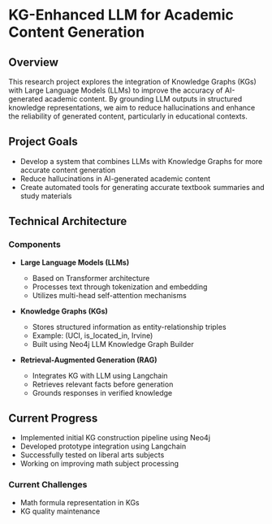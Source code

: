 # KG-Enhanced LLM for Academic Content Generation

## Overview
This research project explores the integration of Knowledge Graphs (KGs) with Large Language Models (LLMs) to improve the accuracy of AI-generated academic content. By grounding LLM outputs in structured knowledge representations, we aim to reduce hallucinations and enhance the reliability of generated content, particularly in educational contexts.

## Project Goals
- Develop a system that combines LLMs with Knowledge Graphs for more accurate content generation
- Reduce hallucinations in AI-generated academic content
- Create automated tools for generating accurate textbook summaries and study materials

## Technical Architecture
### Components
- **Large Language Models (LLMs)**
  - Based on Transformer architecture
  - Processes text through tokenization and embedding
  - Utilizes multi-head self-attention mechanisms
  
- **Knowledge Graphs (KGs)**
  - Stores structured information as entity-relationship triples
  - Example: (UCI, is_located_in, Irvine)
  - Built using Neo4j LLM Knowledge Graph Builder
  
- **Retrieval-Augmented Generation (RAG)**
  - Integrates KG with LLM using Langchain
  - Retrieves relevant facts before generation
  - Grounds responses in verified knowledge

## Current Progress
- Implemented initial KG construction pipeline using Neo4j
- Developed prototype integration using Langchain
- Successfully tested on liberal arts subjects
- Working on improving math subject processing

### Current Challenges
- Math formula representation in KGs
- KG quality maintenance


